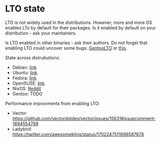 # LTO state

LTO is not widely used in the distributions. However, more and more OS enables LTo by default for their packages. Is it enabled by default on your distribution - ask your maintainers.

Is LTO enabled in other binaries - ask their authors. Do not forget that enabling LTO could uncover some bugs: [GentooLTO](https://github.com/InBetweenNames/gentooLTO/issues) or [this](https://github.com/yugabyte/llvm-project/commit/64d871949eb23145af7b97cb13feaeeeee7ab39a).

State across distrubutions:

* Debian: [link](https://wiki.debian.org/ToolChain/LTO)
* Ubuntu: [link](https://wiki.ubuntu.com/ToolChain/LTO)
* Fedora: [link](https://fedoraproject.org/wiki/LTOByDefault)
* OpenSUSE: [link](https://en.opensuse.org/openSUSE:LTO)
* NixOS: [Reddit](https://www.reddit.com/r/NixOS/comments/146wdfk/lto_by_default/)
* Gentoo: TODO

Performance improvments from enabling LTO:
* Vector: https://github.com/vectordotdev/vector/issues/15631#issuecomment-1694554798
* Ladybird: https://twitter.com/awesomekling/status/1702247511698587678
